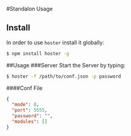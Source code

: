 #Standalon Usage
## Install
In order to use `hoster` install it globally:
```bash
$ npm install hoster -g
```
##Usage
###Server
Start the Server by typing:
```bash
$ hoster -f /path/to/conf.json -p password
```

####Conf File
```json
{
  "mode": 0,
  "port": 5555,
  "password": "",
  "modules": []
}
```
